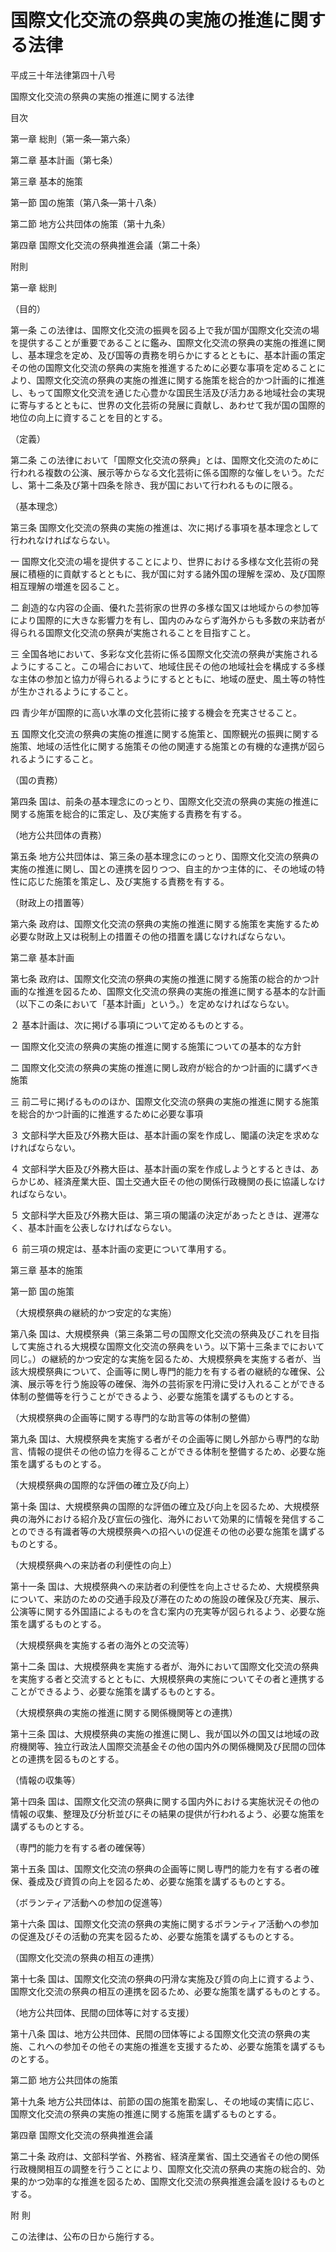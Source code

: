 # 国際文化交流の祭典の実施の推進に関する法律

平成三十年法律第四十八号

国際文化交流の祭典の実施の推進に関する法律

目次

第一章 総則（第一条―第六条）

第二章 基本計画（第七条）

第三章 基本的施策

第一節 国の施策（第八条―第十八条）

第二節 地方公共団体の施策（第十九条）

第四章 国際文化交流の祭典推進会議（第二十条）

附則

第一章 総則

（目的）

第一条 この法律は、国際文化交流の振興を図る上で我が国が国際文化交流の場を提供することが重要であることに鑑み、国際文化交流の祭典の実施の推進に関し、基本理念を定め、及び国等の責務を明らかにするとともに、基本計画の策定その他の国際文化交流の祭典の実施を推進するために必要な事項を定めることにより、国際文化交流の祭典の実施の推進に関する施策を総合的かつ計画的に推進し、もって国際文化交流を通じた心豊かな国民生活及び活力ある地域社会の実現に寄与するとともに、世界の文化芸術の発展に貢献し、あわせて我が国の国際的地位の向上に資することを目的とする。

（定義）

第二条 この法律において「国際文化交流の祭典」とは、国際文化交流のために行われる複数の公演、展示等からなる文化芸術に係る国際的な催しをいう。ただし、第十二条及び第十四条を除き、我が国において行われるものに限る。

（基本理念）

第三条 国際文化交流の祭典の実施の推進は、次に掲げる事項を基本理念として行われなければならない。

一 国際文化交流の場を提供することにより、世界における多様な文化芸術の発展に積極的に貢献するとともに、我が国に対する諸外国の理解を深め、及び国際相互理解の増進を図ること。

二 創造的な内容の企画、優れた芸術家の世界の多様な国又は地域からの参加等により国際的に大きな影響力を有し、国内のみならず海外からも多数の来訪者が得られる国際文化交流の祭典が実施されることを目指すこと。

三 全国各地において、多彩な文化芸術に係る国際文化交流の祭典が実施されるようにすること。この場合において、地域住民その他の地域社会を構成する多様な主体の参加と協力が得られるようにするとともに、地域の歴史、風土等の特性が生かされるようにすること。

四 青少年が国際的に高い水準の文化芸術に接する機会を充実させること。

五 国際文化交流の祭典の実施の推進に関する施策と、国際観光の振興に関する施策、地域の活性化に関する施策その他の関連する施策との有機的な連携が図られるようにすること。

（国の責務）

第四条 国は、前条の基本理念にのっとり、国際文化交流の祭典の実施の推進に関する施策を総合的に策定し、及び実施する責務を有する。

（地方公共団体の責務）

第五条 地方公共団体は、第三条の基本理念にのっとり、国際文化交流の祭典の実施の推進に関し、国との連携を図りつつ、自主的かつ主体的に、その地域の特性に応じた施策を策定し、及び実施する責務を有する。

（財政上の措置等）

第六条 政府は、国際文化交流の祭典の実施の推進に関する施策を実施するため必要な財政上又は税制上の措置その他の措置を講じなければならない。

第二章 基本計画

第七条 政府は、国際文化交流の祭典の実施の推進に関する施策の総合的かつ計画的な推進を図るため、国際文化交流の祭典の実施の推進に関する基本的な計画（以下この条において「基本計画」という。）を定めなければならない。

２ 基本計画は、次に掲げる事項について定めるものとする。

一 国際文化交流の祭典の実施の推進に関する施策についての基本的な方針

二 国際文化交流の祭典の実施の推進に関し政府が総合的かつ計画的に講ずべき施策

三 前二号に掲げるもののほか、国際文化交流の祭典の実施の推進に関する施策を総合的かつ計画的に推進するために必要な事項

３ 文部科学大臣及び外務大臣は、基本計画の案を作成し、閣議の決定を求めなければならない。

４ 文部科学大臣及び外務大臣は、基本計画の案を作成しようとするときは、あらかじめ、経済産業大臣、国土交通大臣その他の関係行政機関の長に協議しなければならない。

５ 文部科学大臣及び外務大臣は、第三項の閣議の決定があったときは、遅滞なく、基本計画を公表しなければならない。

６ 前三項の規定は、基本計画の変更について準用する。

第三章 基本的施策

第一節 国の施策

（大規模祭典の継続的かつ安定的な実施）

第八条 国は、大規模祭典（第三条第二号の国際文化交流の祭典及びこれを目指して実施される大規模な国際文化交流の祭典をいう。以下第十三条までにおいて同じ。）の継続的かつ安定的な実施を図るため、大規模祭典を実施する者が、当該大規模祭典について、企画等に関し専門的能力を有する者の継続的な確保、公演、展示等を行う施設等の確保、海外の芸術家を円滑に受け入れることができる体制の整備等を行うことができるよう、必要な施策を講ずるものとする。

（大規模祭典の企画等に関する専門的な助言等の体制の整備）

第九条 国は、大規模祭典を実施する者がその企画等に関し外部から専門的な助言、情報の提供その他の協力を得ることができる体制を整備するため、必要な施策を講ずるものとする。

（大規模祭典の国際的な評価の確立及び向上）

第十条 国は、大規模祭典の国際的な評価の確立及び向上を図るため、大規模祭典の海外における紹介及び宣伝の強化、海外において効果的に情報を発信することのできる有識者等の大規模祭典への招へいの促進その他の必要な施策を講ずるものとする。

（大規模祭典への来訪者の利便性の向上）

第十一条 国は、大規模祭典への来訪者の利便性を向上させるため、大規模祭典について、来訪のための交通手段及び滞在のための施設の確保及び充実、展示、公演等に関する外国語によるものを含む案内の充実等が図られるよう、必要な施策を講ずるものとする。

（大規模祭典を実施する者の海外との交流等）

第十二条 国は、大規模祭典を実施する者が、海外において国際文化交流の祭典を実施する者と交流するとともに、大規模祭典の実施についてその者と連携することができるよう、必要な施策を講ずるものとする。

（大規模祭典の実施の推進に関する関係機関等との連携）

第十三条 国は、大規模祭典の実施の推進に関し、我が国以外の国又は地域の政府機関等、独立行政法人国際交流基金その他の国内外の関係機関及び民間の団体との連携を図るものとする。

（情報の収集等）

第十四条 国は、国際文化交流の祭典に関する国内外における実施状況その他の情報の収集、整理及び分析並びにその結果の提供が行われるよう、必要な施策を講ずるものとする。

（専門的能力を有する者の確保等）

第十五条 国は、国際文化交流の祭典の企画等に関し専門的能力を有する者の確保、養成及び資質の向上を図るため、必要な施策を講ずるものとする。

（ボランティア活動への参加の促進等）

第十六条 国は、国際文化交流の祭典の実施に関するボランティア活動への参加の促進及びその活動の充実を図るため、必要な施策を講ずるものとする。

（国際文化交流の祭典の相互の連携）

第十七条 国は、国際文化交流の祭典の円滑な実施及び質の向上に資するよう、国際文化交流の祭典の相互の連携を図るため、必要な施策を講ずるものとする。

（地方公共団体、民間の団体等に対する支援）

第十八条 国は、地方公共団体、民間の団体等による国際文化交流の祭典の実施、これへの参加その他その実施の推進を支援するため、必要な施策を講ずるものとする。

第二節 地方公共団体の施策

第十九条 地方公共団体は、前節の国の施策を勘案し、その地域の実情に応じ、国際文化交流の祭典の実施の推進に関する施策を講ずるものとする。

第四章 国際文化交流の祭典推進会議

第二十条 政府は、文部科学省、外務省、経済産業省、国土交通省その他の関係行政機関相互の調整を行うことにより、国際文化交流の祭典の実施の総合的、効果的かつ効率的な推進を図るため、国際文化交流の祭典推進会議を設けるものとする。

附 則

この法律は、公布の日から施行する。
